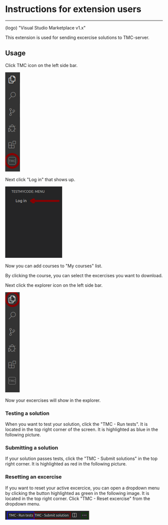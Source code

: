# Instructions for extension users
-----------------------------------
(logo) "Visual Studio Marketplace v1.x"

This extension is used for sending excercise solutions to TMC-server. 

## Usage

Click TMC icon on the left side bar.

![TMC button](/media/README_click_TMC.png)

Next click "Log in" that shows up.

![Log in](/media/README_click_Login.png)

Now you can add courses to "My courses" list.

By clicking the course, you can select the excercises you want to download.

Next click the explorer icon on the left side bar.

![Explorer button](/media/README_click_Explorer.png)

Now your excercises will show in the explorer.

### Testing a solution
When you want to test your solution, click the "TMC - Run tests". It is located in the top right corner of the screen. It is highlighted as blue in the following picture.

### Submitting a solution
If your solution passes tests, click the "TMC - Submit solutions" in the top right corner. It is highlighted as red in the following picture. 

### Resetting an excercise
If you want to reset your active excercice, you can open a dropdown menu by clicking the button highlighted as green in the following image. It is located in the top right corner. Click "TMC - Reset excercise" from the dropdown menu.

![TestSubmintReset](/media/README_submit_test_reset.png)